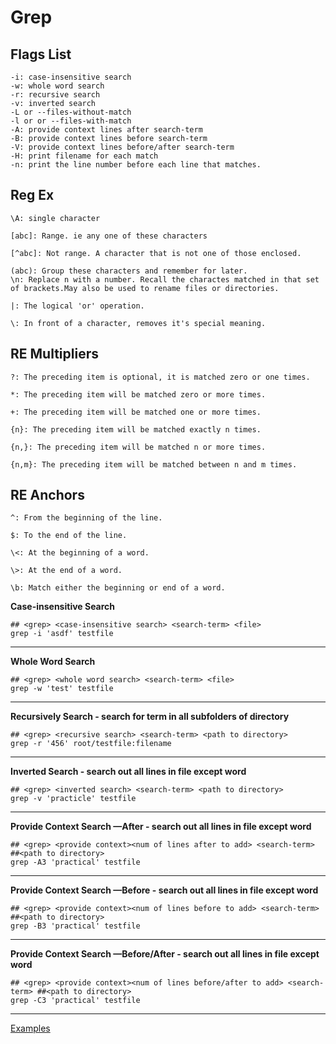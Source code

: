 # Grep

## **Flags List**

    -i: case-insensitive search
    -w: whole word search
    -r: recursive search
    -v: inverted search
    -L or --files-without-match
    -l or or --files-with-match
    -A: provide context lines after search-term
    -B: provide context lines before search-term
    -V: provide context lines before/after search-term
    -H: print filename for each match
    -n: print the line number before each line that matches.

## Reg Ex

    \A: single character
    
    [abc]: Range. ie any one of these characters
    
    [^abc]: Not range. A character that is not one of those enclosed.
    
    (abc): Group these characters and remember for later.
    \n: Replace n with a number. Recall the charactes matched in that set of brackets.May also be used to rename files or directories.
    
    |: The logical 'or' operation.
    
    \: In front of a character, removes it's special meaning.

## RE Multipliers

    ?: The preceding item is optional, it is matched zero or one times.
    
    *: The preceding item will be matched zero or more times.
    
    +: The preceding item will be matched one or more times.
    
    {n}: The preceding item will be matched exactly n times.
    
    {n,}: The preceding item will be matched n or more times.
    
    {n,m}: The preceding item will be matched between n and m times.
    

## RE Anchors

    ^: From the beginning of the line.
    
    $: To the end of the line.
    
    \<: At the beginning of a word.
    
    \>: At the end of a word.
    
    \b: Match either the beginning or end of a word.

**Case-insensitive Search**

    ## <grep> <case-insensitive search> <search-term> <file>
    grep -i 'asdf' testfile

---

**Whole Word Search**

    ## <grep> <whole word search> <search-term> <file>
    grep -w 'test' testfile

---

**Recursively Search - search for term in all subfolders of directory**

    ## <grep> <recursive search> <search-term> <path to directory>
    grep -r '456' root/testfile:filename

---

**Inverted Search - search out all lines in file except word**

    ## <grep> <inverted search> <search-term> <path to directory>
    grep -v 'practicle' testfile

---

**Provide Context Search —After - search out all lines in file except word**

    ## <grep> <provide context><num of lines after to add> <search-term> ##<path to directory>
    grep -A3 'practical' testfile

---

**Provide Context Search —Before  - search out all lines in file except word**

    ## <grep> <provide context><num of lines before to add> <search-term> ##<path to directory>
    grep -B3 'practical' testfile

---

**Provide Context Search —Before/After  - search out all lines in file except word**

    ## <grep> <provide context><num of lines before/after to add> <search-term> ##<path to directory>
    grep -C3 'practical' testfile

---

[Examples](https://www.notion.so/97fd53cab4ee4158a224231215f9567f)
